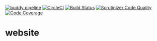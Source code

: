 [![buddy pipeline](https://app.buddy.works/nrrl99/website/pipelines/pipeline/390844/badge.svg?token=a5d8d986ef46f8118e18101fc6233d6cc91c2acf28d480c334b8ea5921176310 "buddy pipeline")](https://app.buddy.works/nrrl99/website/pipelines/pipeline/390844)
[![CircleCI](https://circleci.com/gh/Rilr20/test-website/tree/main.svg?style=shield&circle-token=d7435e57d2c23bd1fcf84f1681970f52249cf2ab)](https://circleci.com/gh/Rilr20/test-website/tree/main)
[![Build Status](https://scrutinizer-ci.com/g/Rilr20/test-website/badges/build.png?b=main)](https://scrutinizer-ci.com/g/Rilr20/test-website/build-status/main)
[![Scrutinizer Code Quality](https://scrutinizer-ci.com/g/Rilr20/test-website/badges/quality-score.png?b=main)](https://scrutinizer-ci.com/g/Rilr20/test-website/?branch=main)
[![Code Coverage](https://scrutinizer-ci.com/g/Rilr20/test-website/badges/coverage.png?b=main)](https://scrutinizer-ci.com/g/Rilr20/test-website/?branch=main)

# website

